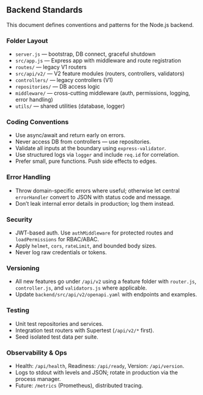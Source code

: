 ## Backend Standards

This document defines conventions and patterns for the Node.js backend.

### Folder Layout

- `server.js` — bootstrap, DB connect, graceful shutdown
- `src/app.js` — Express app with middleware and route registration
- `routes/` — legacy V1 routers
- `src/api/v2/` — V2 feature modules (routers, controllers, validators)
- `controllers/` — legacy controllers (V1)
- `repositories/` — DB access logic
- `middleware/` — cross-cutting middleware (auth, permissions, logging, error handling)
- `utils/` — shared utilities (database, logger)

### Coding Conventions

- Use async/await and return early on errors.
- Never access DB from controllers — use repositories.
- Validate all inputs at the boundary using `express-validator`.
- Use structured logs via `logger` and include `req.id` for correlation.
- Prefer small, pure functions. Push side effects to edges.

### Error Handling

- Throw domain-specific errors where useful; otherwise let central `errorHandler` convert to JSON with status code and message.
- Don’t leak internal error details in production; log them instead.

### Security

- JWT-based auth. Use `authMiddleware` for protected routes and `loadPermissions` for RBAC/ABAC.
- Apply `helmet`, `cors`, `rateLimit`, and bounded body sizes.
- Never log raw credentials or tokens.

### Versioning

- All new features go under `/api/v2` using a feature folder with `router.js`, `controller.js`, and `validators.js` where applicable.
- Update `backend/src/api/v2/openapi.yaml` with endpoints and examples.

### Testing

- Unit test repositories and services.
- Integration test routers with Supertest (`/api/v2/*` first).
- Seed isolated test data per suite.

### Observability & Ops

- Health: `/api/health`, Readiness: `/api/ready`, Version: `/api/version`.
- Logs to stdout with levels and JSON; rotate in production via the process manager.
- Future: `/metrics` (Prometheus), distributed tracing.

